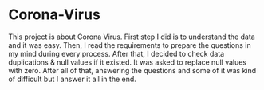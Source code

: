 # Corona-Virus
This project is about Corona Virus.
First step I did is to understand the data and it was easy. Then, I read the requirements to prepare the questions in my mind during every process. After that, I decided to check data duplications & null values if it existed. It was asked to replace null values with zero. After all of that, answering the questions and some of it was kind of difficult but I answer it all in the end.
